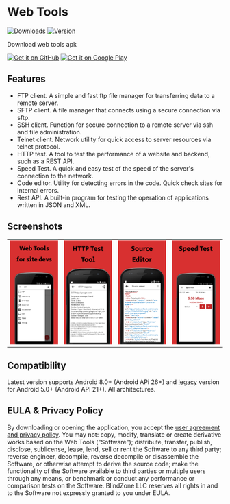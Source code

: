 # Web Tools
[![Downloads](https://img.shields.io/github/downloads/BlindZoneApps/web-tools-apk/total.svg?color=blue?style=flat)](https://BlindZoneApps/web-tools-apk/releases/latest) [![Version](https://img.shields.io/github/v/release/BlindZoneApps/web-tools-apk??color=bluelabel=version)](https://BlindZoneApps/web-tools-apk/releases)

Download web tools apk

[<img src="https://github.com/user-attachments/assets/3811fb3b-3817-4384-b116-5815283964c8" alt="Get it on GitHub" height="80">](https://github.com/BlindZoneApps/web-tools-apk/releases/latest)
[<img src="https://github.com/user-attachments/assets/9abc74de-aca6-4975-b1c0-8689a881aa21" alt="Get it on Google Play" height="80">](https://play.google.com/store/apps/details?id=webtools.ddm.com.webtools)

## Features
* FTP client. A simple and fast ftp file manager for transferring data to a remote server.
* SFTP client. A file manager that connects using a secure connection via sftp.
* SSH client. Function for secure connection to a remote server via ssh and file administration.
* Telnet client. Network utility for quick access to server resources via telnet protocol.
* HTTP test. A tool to test the performance of a website and backend, such as a REST API.
* Speed Test. A quick and easy test of the speed of the server's connection to the network.
* Code editor. Utility for detecting errors in the code. Quick check sites for internal errors.
* Rest API. A built-in program for testing the operation of applications written in JSON and XML.

## Screenshots
<table>
  <tr>
    <td><img src="assets/screen1.png" alt="For site developers"></td>
    <td><img src="assets/screen2.png" alt="Https test too interface"></td>
    <td><img src="assets/screen3.png" alt="Source editor"></td>
    <td><img src="assets/screen4.png" alt="Speed test interface"></td>
	</tr>
</table>
  
## Compatibility
Latest version supports Android 8.0+ (Android APi 26+) and [legacy](https://github.com/BlindZoneApps/web-tools-apk/releases/tag/2.11) version for Android 5.0+ (Android API 21+). All architectures.

## EULA & Privacy Policy
By downloading or opening the application, you accept the [user agreement and privacy policy](https://blindzone.org/eula). 
You may not: copy, modify, translate or create derivative works based on the  Web Tools ("Software"); distribute, transfer, publish, disclose, sublicense, lease, lend, sell or rent the Software to any third party; reverse engineer, decompile, reverse decompile or disassemble the Software, or otherwise attempt to derive the source code; make the functionality of the Software available to third parties or multiple users through any means, or benchmark or conduct any performance or comparison tests on the Software. BlindZone LLC reserves all rights in and to the Software not expressly granted to you under EULA.
